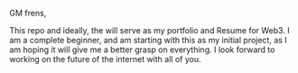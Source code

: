 GM frens,

This repo and ideally, the  will serve as my portfolio and Resume for Web3. I am a complete beginner, and am starting with this as my initial project, as I am hoping it will give me a better grasp on everything. I look forward to working on the future of the internet with all of you. 